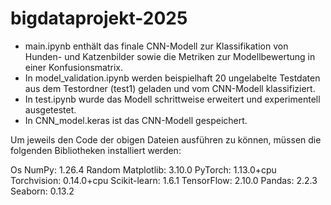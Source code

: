# bigdataprojekt-2025
 
- main.ipynb enthält das finale CNN-Modell zur Klassifikation von Hunden- und Katzenbilder sowie die Metriken zur Modellbewertung in einer Konfusionsmatrix.
- In model_validation.ipynb werden beispielhaft 20 ungelabelte Testdaten aus dem Testordner (test1) geladen und vom CNN-Modell klassifiziert.
- In test.ipynb wurde das Modell schrittweise erweitert und experimentell ausgetestet.
- In CNN_model.keras ist das CNN-Modell gespeichert.

Um jeweils den Code der obigen Dateien ausführen zu können, müssen die folgenden Bibliotheken installiert werden:

Os
NumPy: 1.26.4
Random
Matplotlib: 3.10.0
PyTorch: 1.13.0+cpu
Torchvision: 0.14.0+cpu
Scikit-learn: 1.6.1
TensorFlow: 2.10.0
Pandas: 2.2.3
Seaborn: 0.13.2
